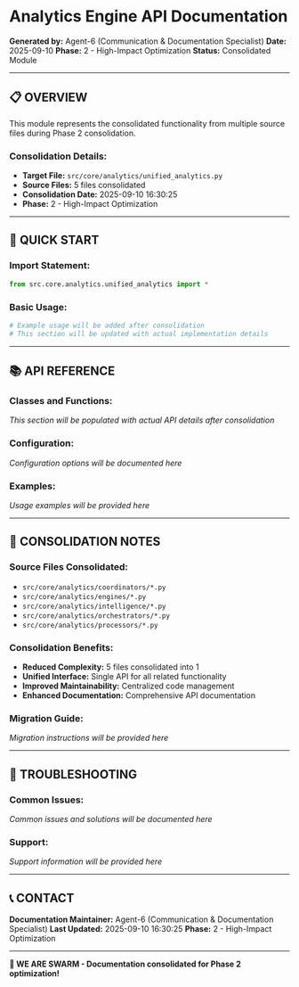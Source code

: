 # Analytics Engine API Documentation

**Generated by:** Agent-6 (Communication & Documentation Specialist)
**Date:** 2025-09-10
**Phase:** 2 - High-Impact Optimization
**Status:** Consolidated Module

---

## 📋 **OVERVIEW**

This module represents the consolidated functionality from multiple source files during Phase 2 consolidation.

### **Consolidation Details:**
- **Target File:** `src/core/analytics/unified_analytics.py`
- **Source Files:** 5 files consolidated
- **Consolidation Date:** 2025-09-10 16:30:25
- **Phase:** 2 - High-Impact Optimization

---

## 🚀 **QUICK START**

### **Import Statement:**
```python
from src.core.analytics.unified_analytics import *
```

### **Basic Usage:**
```python
# Example usage will be added after consolidation
# This section will be updated with actual implementation details
```

---

## 📚 **API REFERENCE**

### **Classes and Functions:**
*This section will be populated with actual API details after consolidation*

### **Configuration:**
*Configuration options will be documented here*

### **Examples:**
*Usage examples will be provided here*

---

## 🔧 **CONSOLIDATION NOTES**

### **Source Files Consolidated:**
- `src/core/analytics/coordinators/*.py`
- `src/core/analytics/engines/*.py`
- `src/core/analytics/intelligence/*.py`
- `src/core/analytics/orchestrators/*.py`
- `src/core/analytics/processors/*.py`

### **Consolidation Benefits:**
- **Reduced Complexity:** 5 files consolidated into 1
- **Unified Interface:** Single API for all related functionality
- **Improved Maintainability:** Centralized code management
- **Enhanced Documentation:** Comprehensive API documentation

### **Migration Guide:**
*Migration instructions will be provided here*

---

## 🐛 **TROUBLESHOOTING**

### **Common Issues:**
*Common issues and solutions will be documented here*

### **Support:**
*Support information will be provided here*

---

## 📞 **CONTACT**

**Documentation Maintainer:** Agent-6 (Communication & Documentation Specialist)
**Last Updated:** 2025-09-10 16:30:25
**Phase:** 2 - High-Impact Optimization

---

**🐝 WE ARE SWARM - Documentation consolidated for Phase 2 optimization!**
